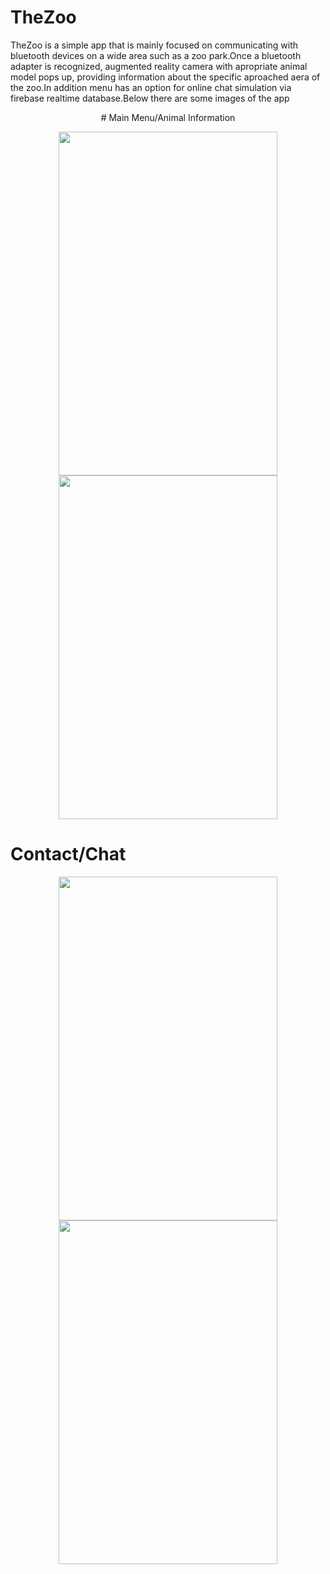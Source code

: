 # TheZoo
TheZoo is a simple app that is mainly focused on communicating with bluetooth devices on a wide area such as a zoo park.Once a bluetooth adapter is recognized, augmented reality camera with apropriate animal model pops up, providing information about the specific aproached aera of the zoo.In addition menu has an option  for online chat simulation via firebase realtime database.Below there are some images of the app

<center># Main Menu/Animal Information</center>
<p align="center">
<img src="https://github.com/chronis98/TheZoo/blob/master/97313231_2661693807452515_4769953639139639296_n.jpg" width="350" height="550">   <img src="https://github.com/chronis98/TheZoo/blob/master/96451978_237875060983151_8783114627471900672_n.jpg" width="350" height="550">
</p>

# Contact/Chat
<p align="center">
<img src="https://github.com/chronis98/TheZoo/blob/master/96748199_2697235777188350_8182312508795650048_n.jpg" width="350" height="550">   <img src="https://github.com/chronis98/TheZoo/blob/master/96607778_2288861928085069_8957986226678267904_n.jpg" width="350" height="550">
 </p>
